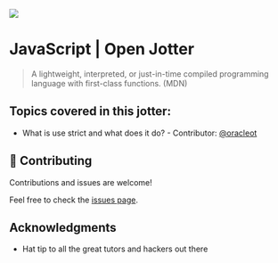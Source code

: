 ![](https://img.shields.io/badge/-JavaScript-yellow)

# JavaScript | Open Jotter

> A lightweight, interpreted, or just-in-time compiled programming language with first-class functions. (MDN)

## Topics covered in this jotter:

- What is use strict and what does it do? - Contributor: [@oracleot](https://github.com/oracleot)

## 🤝 Contributing

Contributions and issues are welcome!

Feel free to check the [issues page](/issues).

## Acknowledgments

- Hat tip to all the great tutors and hackers out there
